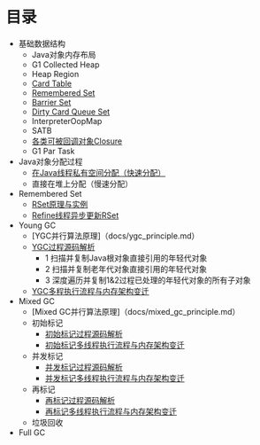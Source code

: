 # 目录
* 基础数据结构
  * Java对象内存布局 
  * G1 Collected Heap
  * Heap Region
  * [Card Table](docs/card_table.md)
  * [Remembered Set](docs/rset.md)
  * [Barrier Set](docs/barrier_set.md)  
  * [Dirty Card Queue Set](docs/dcqs.md)
  * InterpreterOopMap
  * SATB
  * [各类可被回调对象Closure](docs/closure.md)
  * G1 Par Task
* Java对象分配过程
  * [在Java线程私有空间分配（快速分配）](docs/thread_local_mem_alloc.md) 
  * 直接在堆上分配（慢速分配）
* Remembered Set
  * [RSet原理与实例](docs/rset.md)
  * [Refine线程异步更新RSet](docs/refine_thread.md)
* Young GC
  * [YGC并行算法原理]（docs/ygc_principle.md）
  * [YGC过程源码解析](docs/ygc_code_analysis.md)
    * 1 扫描并复制Java根对象直接引用的年轻代对象
    * 2 扫描并复制老年代对象直接引用的年轻代对象
    * 3 深度遍历并复制1&2过程已处理的年轻代对象的所有子对象
  * [YGC多程执行流程与内存架构变迁](docs/ygc_memory_thread.md)
* Mixed GC
  * [Mixed GC并行算法原理]（docs/mixed_gc_principle.md）
  * 初始标记
    * [初始标记过程源码解析](docs/mixed_gc_initial_mark_code_analysis.md)
    * [初始标记多线程执行流程与内存架构变迁](docs/mixed_gc_initial_mark_memory_thread.md)
  * 并发标记
    * [并发标记过程源码解析](docs/mixed_gc_concurrent_mark_code_analysis.md)
    * [并发标记多线程执行流程与内存架构变迁](docs/mixed_gc_concurrent_mark_memory_thread.md)
  * 再标记
    * [再标记过程源码解析](docs/mixed_gc_remark_code_analysis.md)
    * [再标记多线程执行流程与内存架构变迁](docs/mixed_gc_remark_memory_thread.md)
  * 垃圾回收
* Full GC

